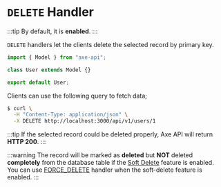 # `DELETE` Handler

:::tip
By default, it is **enabled**.
:::

`DELETE` handlers let the clients delete the selected record by primary key.

```ts
import { Model } from "axe-api";

class User extends Model {}

export default User;
```

Clients can use the following query to fetch data;

```bash
$ curl \
  -H "Content-Type: application/json" \
  -X DELETE http://localhost:3000/api/v1/users/1
```

:::tip
If the selected record could be deleted properly, Axe API will return **HTTP 200**.
:::

:::warning
The record will be marked as **deleted** but **NOT** deleted **completely** from the database table if the [Soft Delete](/basics/models.html#soft-delete) feature is enabled. You can use [FORCE_DELETE](/basics/handlers.html#force-delete) handler when the soft-delete feature is enabled.
:::
